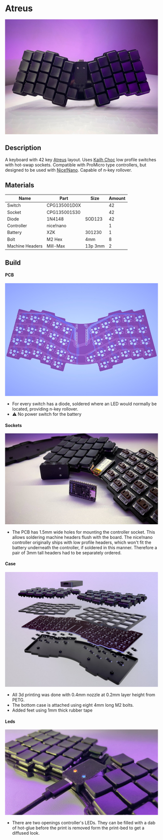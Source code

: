# Atreus
![image](docs/photos/3.jpg)

## Description

A keyboard with 42 key [Atreus](https://atreus.technomancy.us) layout. Uses [Kailh Choc](http://www.kailh.com/en/Products/Ks/CS/) low profile switches with hot-swap sockets. Compatible with ProMicro type controllers, but designed to be used with [Nice!Nano](https://nicekeyboards.com/nice-nano). Capable of n-key rollover.

## Materials

| Name            | Part         | Size   | Amount |
|---------------- | ------------ | ------ | ------ |
| Switch          | CPG135001D0X |        | 42     |
| Socket          | CPG135001S30 |        | 42     |
| Diode           | 1N4148       | SOD123 | 42     |
| Controller      | nice!nano    |        | 1      |
| Battery         | XZK          | 301230 | 1      |
| Bolt            | M2 Hex          | 4mm    | 8      |
| Machine Headers | Mill-Max     | 13p 3mm | 2      |

## Build

#### PCB

![image](docs/photos/0.jpg)
- For every switch has a diode, soldered where an LED would normally be located, providing n-key rollover.
- ⚠️ No power switch for the battery

#### Sockets

![image](docs/photos/2.jpg)

- The PCB has 1.5mm wide holes for mounting the controller socket. This allows soldering machine headers flush with the board. The nice!nano controller originally ships with low profile headers, which won't fit the battery underneath the controller, if soldered in this manner. Therefore a pair of 3mm tall headers had to be separately ordered.

#### Case

![image](docs/photos/1.jpg)

- All 3d printing was done with 0.4mm nozzle at 0.2mm layer height from PETG.
- The bottom case is attached using eight 4mm long M2 bolts.
- Added feet using 1mm thick rubber tape

#### Leds

![image](docs/photos/4.jpg)

- There are two openings controller's LEDs. They can be filled with a dab of hot-glue before the print is removed form the print-bed to get a diffused look.